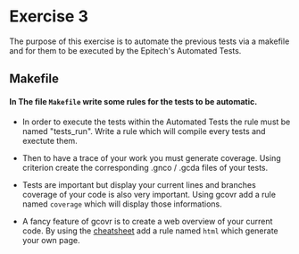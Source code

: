 # Exercise 3

The purpose of this exercise is to automate the previous tests via a makefile and for them to be executed by the Epitech's Automated Tests.

## Makefile

#### In The file `Makefile` write some rules for the tests to be automatic.

- In order to execute the tests within the Automated Tests the rule must be named "tests_run". Write a rule which will compile every tests and exectute them.

- Then to have a trace of your work you must generate coverage. Using criterion create the corresponding .gnco / .gcda files of your tests.

- Tests are important but display your current lines and branches coverage of your code is also very important. Using gcovr add a rule named `coverage` which will display those informations.

- A fancy feature of gcovr is to create a web overview of your current code. By using the [cheatsheet](../Cheatsheet.md) add a rule named `html` which generate your own page.
